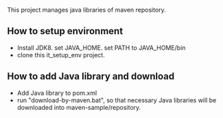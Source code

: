 This project manages java libraries of maven repository.

How to setup environment
------------------------

+ Install JDK8. set JAVA_HOME. set PATH to JAVA_HOME/bin
+ clone this it_setup_env project.

How to add Java library and download
------------------------------------

+ Add Java library to pom.xml
+ run "download-by-maven.bat", so that necessary Java libraries will be downloaded into maven-sample/repository.
